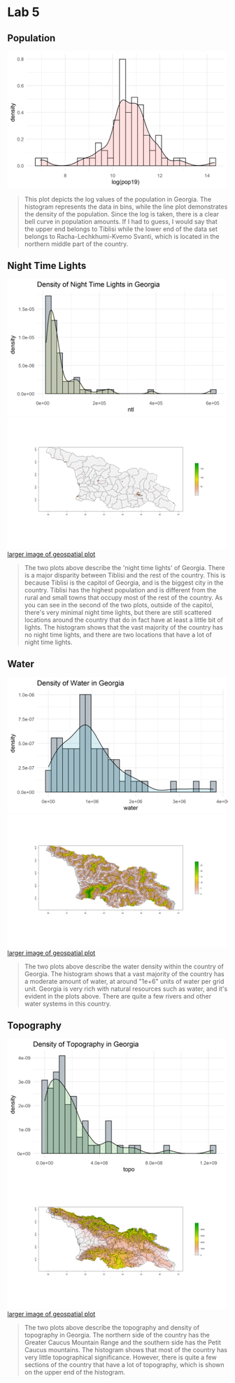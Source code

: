 # Lab 5 
## Population
![](popdensitygraph.png)
> This plot depicts the log values of the population in Georgia. The histogram represents the data in bins, while the line plot demonstrates the density of the population. Since the log is taken, there is a clear bell curve in population amounts. If I had to guess, I would say that the upper end belongs to Tiblisi while the lower end of the data set belongs to Racha-Lechkhumi-Kvemo Svanti, which is located in the northern middle part of the country.

## Night Time Lights
![](ntldensitygraph.png)
![](ntl.png)
[larger image of geospatial plot](ntl.png)
> The two plots above describe the 'night time lights' of Georgia. There is a major disparity between Tiblisi and the rest of the country. This is because Tiblisi is the capitol of Georgia, and is the biggest city in the country. Tiblisi has the highest population and is different from the rural and small towns that occupy most of the rest of the country. As you can see in the second of the two plots, outside of the capitol, there's very minimal night time lights, but there are still scattered locations around the country that do in fact have at least a little bit of lights. The histogram shows that the vast majority of the country has no night time lights, and there are two locations that have a lot of night time lights. 

## Water
![](waterdensitygraph.png)
![](waterplot.png)
[larger image of geospatial plot](waterplot.png)
> The two plots above describe the water density within the country of Georgia. The histogram shows that a vast majority of the country has a moderate amount of water, at around "1e+6" units of water per grid unit. Georgia is very rich with natural resources such as water, and it's evident in the plots above. There are quite a few rivers and other water systems in this country. 

## Topography
![](topodensitygraph.png)
![](topo.png)
[larger image of geospatial plot](topo.png)
> The two plots above describe the topography and density of topography in Georgia. The northern side of the country has the Greater Caucus Mountain Range and the southern side has the Petit Caucus mountains. The histogram shows that most of the country has very little topographical significance. However, there is quite a few sections of the country that have a lot of topography, which is shown on the upper end of the histogram.
